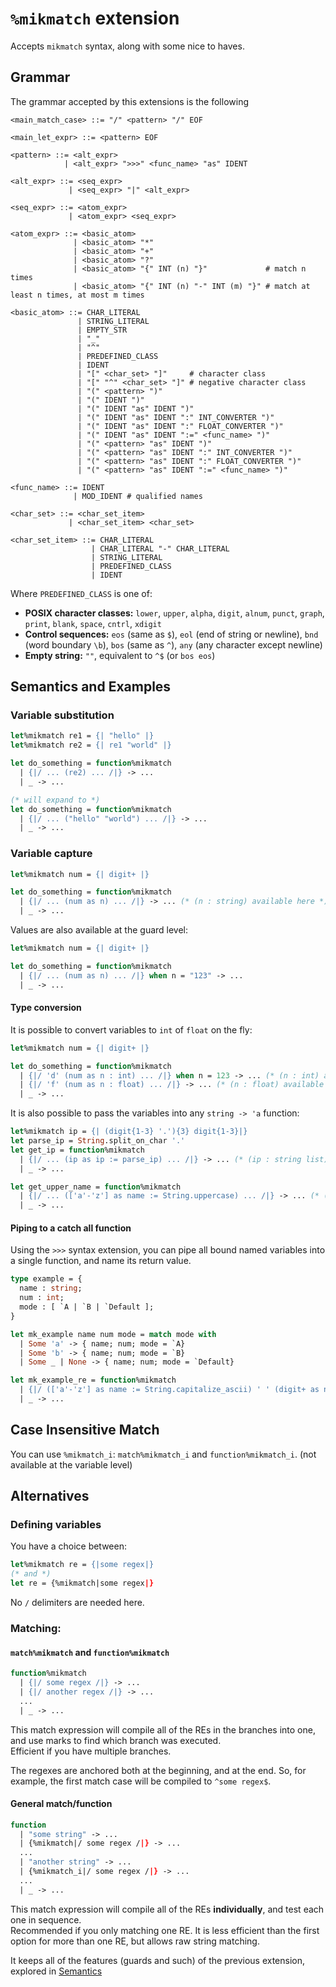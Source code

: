 
# `%mikmatch` extension

Accepts `mikmatch` syntax, along with some nice to haves.

## Grammar
The grammar accepted by this extensions is the following

```bnf
<main_match_case> ::= "/" <pattern> "/" EOF

<main_let_expr> ::= <pattern> EOF

<pattern> ::= <alt_expr>
            | <alt_expr> ">>>" <func_name> "as" IDENT

<alt_expr> ::= <seq_expr>
             | <seq_expr> "|" <alt_expr>

<seq_expr> ::= <atom_expr>
             | <atom_expr> <seq_expr>

<atom_expr> ::= <basic_atom>
              | <basic_atom> "*"
              | <basic_atom> "+"
              | <basic_atom> "?"
              | <basic_atom> "{" INT (n) "}"             # match n times
              | <basic_atom> "{" INT (n) "-" INT (m) "}" # match at least n times, at most m times

<basic_atom> ::= CHAR_LITERAL
               | STRING_LITERAL
               | EMPTY_STR
               | "_"
               | "^"
               | PREDEFINED_CLASS
               | IDENT
               | "[" <char_set> "]"     # character class
               | "[" "^" <char_set> "]" # negative character class
               | "(" <pattern> ")"
               | "(" IDENT ")"
               | "(" IDENT "as" IDENT ")"
               | "(" IDENT "as" IDENT ":" INT_CONVERTER ")"
               | "(" IDENT "as" IDENT ":" FLOAT_CONVERTER ")"
               | "(" IDENT "as" IDENT ":=" <func_name> ")"
               | "(" <pattern> "as" IDENT ")"
               | "(" <pattern> "as" IDENT ":" INT_CONVERTER ")"
               | "(" <pattern> "as" IDENT ":" FLOAT_CONVERTER ")"
               | "(" <pattern> "as" IDENT ":=" <func_name> ")"

<func_name> ::= IDENT
              | MOD_IDENT # qualified names

<char_set> ::= <char_set_item>
             | <char_set_item> <char_set>

<char_set_item> ::= CHAR_LITERAL
                  | CHAR_LITERAL "-" CHAR_LITERAL
                  | STRING_LITERAL
                  | PREDEFINED_CLASS
                  | IDENT
```

Where `PREDEFINED_CLASS` is one of:
  - **POSIX character classes:** `lower`, `upper`, `alpha`, `digit`, `alnum`, `punct`, `graph`, `print`, `blank`, `space`, `cntrl`, `xdigit`
  - **Control sequences:** `eos` (same as `$`), `eol` (end of string or newline), `bnd` (word boundary `\b`), `bos` (same as `^`), `any` (any character except newline)
  - **Empty string:** `""`, equivalent to `^$` (or `bos eos`)

## Semantics and Examples
### Variable substitution
```ocaml
let%mikmatch re1 = {| "hello" |}
let%mikmatch re2 = {| re1 "world" |}

let do_something = function%mikmatch
  | {|/ ... (re2) ... /|} -> ...
  | _ -> ...

(* will expand to *)
let do_something = function%mikmatch
  | {|/ ... ("hello" "world") ... /|} -> ...
  | _ -> ...
```

### Variable capture
```ocaml
let%mikmatch num = {| digit+ |}

let do_something = function%mikmatch
  | {|/ ... (num as n) ... /|} -> ... (* (n : string) available here *)
  | _ -> ...
```

Values are also available at the guard level:

```ocaml
let%mikmatch num = {| digit+ |}

let do_something = function%mikmatch
  | {|/ ... (num as n) ... /|} when n = "123" -> ...
  | _ -> ...
```

#### Type conversion
It is possible to convert variables to `int` of `float` on the fly:

```ocaml
let%mikmatch num = {| digit+ |}

let do_something = function%mikmatch
  | {|/ 'd' (num as n : int) ... /|} when n = 123 -> ... (* (n : int) available here *)
  | {|/ 'f' (num as n : float) ... /|} -> ... (* (n : float) available here *)
  | _ -> ...
```

It is also possible to pass the variables into any `string -> 'a` function:
```ocaml
let%mikmatch ip = {| (digit{1-3} '.'){3} digit{1-3}|}
let parse_ip = String.split_on_char '.'
let get_ip = function%mikmatch
  | {|/ ... (ip as ip := parse_ip) ... /|} -> ... (* (ip : string list) available here *)
  | _ -> ...

let get_upper_name = function%mikmatch
  | {|/ ... (['a'-'z'] as name := String.uppercase) ... /|} -> ... (* (name : string) available here *)
  | _ -> ...
```

#### Piping to a catch all function

Using the `>>>` syntax extension, you can pipe all bound named variables into a single function, and name its return value.

```ocaml
type example = {
  name : string;
  num : int;
  mode : [ `A | `B | `Default ];
}

let mk_example name num mode = match mode with
  | Some 'a' -> { name; num; mode = `A}
  | Some 'b' -> { name; num; mode = `B}
  | Some _ | None -> { name; num; mode = `Default}

let mk_example_re = function%mikmatch
  | {|/ (['a'-'z'] as name := String.capitalize_ascii) ' ' (digit+ as num : int) ' ' ('a'|'b' as mode)? >>> mk_example as res /|} -> (* (res : example) available here, and all other bound variables *)
  | _ -> ...
```

## Case Insensitive Match

You can use `%mikmatch_i`: `match%mikmatch_i` and `function%mikmatch_i`. (not available at the variable level)

## Alternatives
### Defining variables
You have a choice between:
```ocaml
let%mikmatch re = {|some regex|}
(* and *)
let re = {%mikmatch|some regex|}
```

No `/` delimiters are needed here.

### Matching:
#### `match%mikmatch` and `function%mikmatch`

```ocaml
function%mikmatch
  | {|/ some regex /|} -> ...
  | {|/ another regex /|} -> ...
  ...
  | _ -> ...
```

This match expression will compile all of the REs in the branches into one, and use marks to find which branch was executed.  
Efficient if you have multiple branches.

The regexes are anchored both at the beginning, and at the end. So, for example, the first match case will be compiled to `^some regex$`.

#### General match/function

```ocaml
function
  | "some string" -> ...
  | {%mikmatch|/ some regex /|} -> ...
  ...
  | "another string" -> ...
  | {%mikmatch_i|/ some regex /|} -> ...
  ...
  | _ -> ...
```

This match expression will compile all of the REs **individually**, and test each one in sequence.  
Recommended if you only matching one RE. It is less efficient than the first option for more than one RE, but allows raw string matching.

It keeps all of the features (guards and such) of the previous extension, explored in [Semantics](#Semantics_and_Examples)
